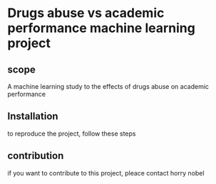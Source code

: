 # Drugs abuse vs academic performance machine learning project
## scope
A machine learning study to the effects of drugs abuse on academic performance

## Installation
to reproduce the project, follow these steps

## contribution
if you want to contribute to this project, pleace contact horry nobel
